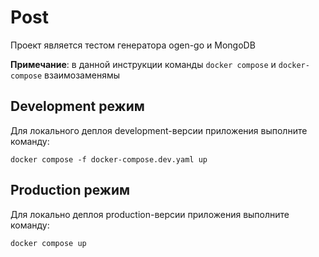 # Post

Проект является тестом генератора ogen-go и MongoDB

**Примечание**: в данной инструкции команды `docker compose` и `docker-compose` взаимозаменямы

## Development режим
Для локального деплоя development-версии приложения выполните команду:

```shell
docker compose -f docker-compose.dev.yaml up
```

## Production режим
Для локально деплоя production-версии приложения выполните команду:

```shell
docker compose up
```
